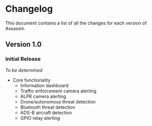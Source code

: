 # Changelog

This document contains a list of all the changes for each version of Assassin.

## Version 1.0

### Initial Release

*To be determined*

- Core functionality
    - Information dashboard
    - Traffic enforcement camera alerting
    - ALPR camera alerting
    - Drone/autonomous threat detection
    - Bluetooth threat detection
    - ADS-B aircraft detection
    - GPIO relay alerting
